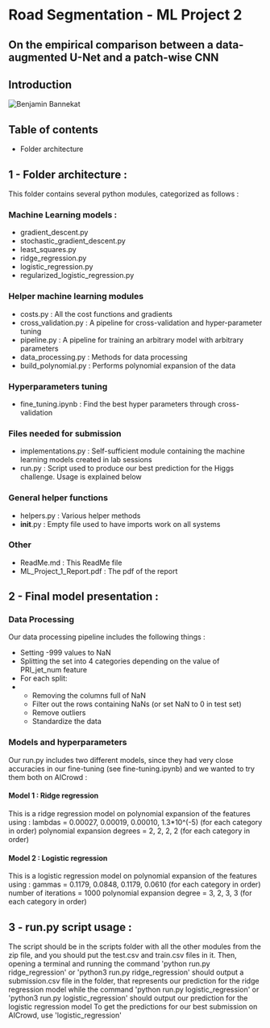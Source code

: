 # Road Segmentation - ML Project 2 

## On the empirical comparison between a data-augmented U-Net and a patch-wise CNN

## Introduction

![Benjamin Bannekat](https://octodex.github.com/images/bannekat.png)

## Table of contents
* Folder architecture

## 1 - Folder architecture :

This folder contains several python modules, categorized as follows :

### Machine Learning models :
- gradient_descent.py
- stochastic_gradient_descent.py
- least_squares.py
- ridge_regression.py
- logistic_regression.py
- regularized_logistic_regression.py

### Helper machine learning modules
- costs.py : All the cost functions and gradients
- cross_validation.py : A pipeline for cross-validation and hyper-parameter tuning
- pipeline.py : A pipeline for training an arbitrary model with arbitrary parameters
- data_processing.py : Methods for data processing
- build_polynomial.py : Performs polynomial expansion of the data

### Hyperparameters tuning
- fine_tuning.ipynb : Find the best hyper parameters through cross-validation

### Files needed for submission
- implementations.py : Self-sufficient module containing the machine learning models created in lab sessions
- run.py : Script used to produce our best prediction for the Higgs challenge. Usage is explained below

### General helper functions
- helpers.py : Various helper methods
- __init__.py : Empty file used to have imports work on all systems

### Other
- ReadMe.md : This ReadMe file
- ML_Project_1_Report.pdf : The pdf of the report

## 2 - Final model presentation :
### Data Processing
Our data processing pipeline includes the following things :
- Setting -999 values to NaN
- Splitting the set into 4 categories depending on the value of PRI_jet_num feature
- For each split:
- - Removing the columns full of NaN
  - Filter out the rows containing NaNs (or set NaN to 0 in test set)
  - Remove outliers
  - Standardize the data

### Models and hyperparameters
Our run.py includes two different models, since they had very close accuracies in our fine-tuning (see fine-tuning.ipynb) and we wanted to try them both on AICrowd :

#### Model 1 : Ridge regression
This is a ridge regression model on polynomial expansion of the features using :
lambdas = 0.00027, 0.00019, 0.00010, 1.3*10^(-5) (for each category in order)
polynomial expansion degrees = 2, 2, 2, 2 (for each category in order)

#### Model 2 : Logistic regression
This is a logistic regression model on polynomial expansion of the features using :
gammas = 0.1179, 0.0848, 0.1179, 0.0610 (for each category in order)
number of iterations = 1000
polynomial expansion degree = 3, 2, 3, 3 (for each category in order)
## 3 - run.py script usage :
The script should be in the scripts folder with all the other modules from the zip file,
and you should put the test.csv and train.csv files in it.
Then, opening a terminal and running the command
'python run.py ridge_regression' or 'python3 run.py ridge_regression'
should output a submission.csv file in the folder, that represents our prediction for the ridge regression model
while the command
'python run.py logistic_regression' or 'python3 run.py logistic_regression'
should output our prediction for the logistic regression model
To get the predictions for our best submission on AICrowd, use 'logistic_regression'